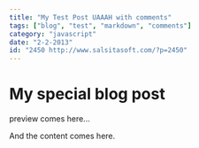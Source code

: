 ```yaml
---
title: "My Test Post UAAAH with comments"
tags: ["blog", "test", "markdown", "comments"]
category: "javascript"
date: "2-2-2013"
id: "2450 http://www.salsitasoft.com/?p=2450"
---
```


# My special blog post

preview comes here...

<!--more-->

And the content comes here.
